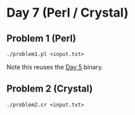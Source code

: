 # Day 7 (Perl / Crystal)

## Problem 1 (Perl)

    ./problem1.pl <input.txt>

Note this reuses the [Day 5](../day05) binary.

## Problem 2 (Crystal)

    ./problem2.cr <input.txt>
